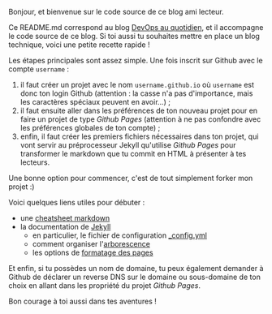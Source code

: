 Bonjour, et bienvenue sur le code source de ce blog ami lecteur.

Ce README.md correspond au blog [DevOps au quotidien](https://blog.bardelot.fr/),
et il accompagne le code source de ce blog. Si toi aussi tu souhaites mettre en place un blog technique, 
voici une petite recette rapide !

Les étapes principales sont assez simple. Une fois inscrit sur Github avec le compte `username` :
 
   1. il faut créer un projet avec le nom `username.github.io`
      où `username` est donc ton login Github (attention : la casse n'a pas d'importance, mais
      les caractères spéciaux peuvent en avoir...) ;
   2. il faut ensuite aller dans les préférences de ton nouveau projet 
      pour en faire un projet de type *Github Pages* (attention à ne pas confondre avec les préférences
       globales de ton compte) ;
   3. enfin, il faut créer les premiers fichiers nécessaires dans ton projet,
      qui vont servir au préprocesseur Jekyll qu'utilise *Github Pages* pour 
      transformer le markdown que tu commit en HTML à présenter à tes lecteurs.
      
Une bonne option pour commencer, c'est de tout simplement forker mon projet :)

Voici quelques liens utiles pour débuter :
  * une [cheatsheet markdown](https://github.com/adam-p/markdown-here/wiki/Markdown-Cheatsheet)
  * la documentation de [Jekyll](https://jekyllrb.com/)
     * en particulier, le fichier de configuration [_config.yml](https://jekyllrb.com/docs/configuration/)
     * comment organiser l'[arborescence](https://jekyllrb.com/docs/structure/)
     * les options de [formatage des pages](https://jekyllrb.com/docs/frontmatter/)

Et enfin, si tu possèdes un nom de domaine, tu peux également demander à Github
de déclarer un reverse DNS sur le domaine ou sous-domaine de ton
choix en allant dans les propriété du projet *Github Pages*.
 
Bon courage à toi aussi dans tes aventures !